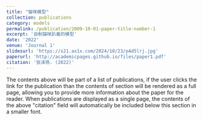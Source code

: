 ```yaml
---
title: "猫咪模型"
collection: publications
category: models
permalink: /publication/2009-10-01-paper-title-number-1
excerpt: '自制猫咪趴着的模型'
date: '2022'
venue: 'Journal 1'
slidesurl: 'https://s21.ax1x.com/2024/10/23/pAd5lrj.jpg'
paperurl: 'http://academicpages.github.io/files/paper1.pdf'
citation: '张泽扬. (2022)'
---
```


The contents above will be part of a list of publications, if the user clicks the link for the publication than the contents of section will be rendered as a full page, allowing you to provide more information about the paper for the reader. When publications are displayed as a single page, the contents of the above "citation" field will automatically be included below this section in a smaller font.
